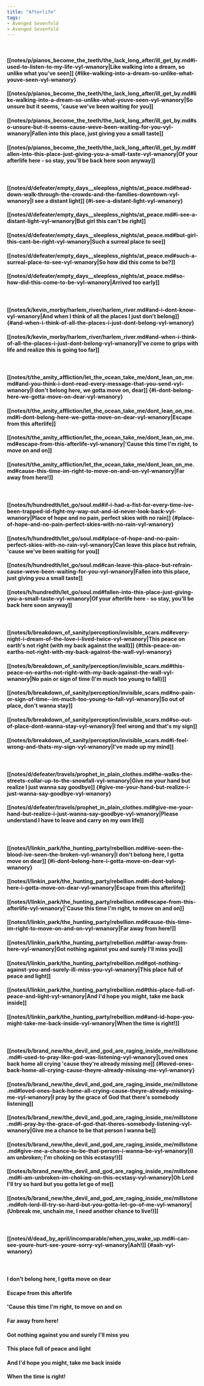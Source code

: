 ```yaml
---
title: "Afterlife"
tags:
- Avenged Sevenfold
- Avenged Sevenfold
---
```

&nbsp;
#### [[notes/p/pianos_become_the_teeth/the_lack_long_after/ill_get_by.md#i-used-to-listen-to-my-life-vyl-wnanory|Like walking into a dream, so unlike what you've seen]] {#like-walking-into-a-dream-so-unlike-what-youve-seen-vyl-wnanory}
#### [[notes/p/pianos_become_the_teeth/the_lack_long_after/ill_get_by.md#like-walking-into-a-dream-so-unlike-what-youve-seen-vyl-wnanory|So unsure but it seems, 'cause we've been waiting for you]]
#### [[notes/p/pianos_become_the_teeth/the_lack_long_after/ill_get_by.md#so-unsure-but-it-seems-cause-weve-been-waiting-for-you-vyl-wnanory|Fallen into this place, just giving you a small taste]]
#### [[notes/p/pianos_become_the_teeth/the_lack_long_after/ill_get_by.md#fallen-into-this-place-just-giving-you-a-small-taste-vyl-wnanory|Of your afterlife here - so stay, you'll be back here soon anyway]]
&nbsp;
#### [[notes/d/defeater/empty_days__sleepless_nights/at_peace.md#head-down-walk-through-the-crowds-and-the-families-downtown-vyl-wnanory|I see a distant light]] {#i-see-a-distant-light-vyl-wnanory}
#### [[notes/d/defeater/empty_days__sleepless_nights/at_peace.md#i-see-a-distant-light-vyl-wnanory|But girl this can't be right]]
#### [[notes/d/defeater/empty_days__sleepless_nights/at_peace.md#but-girl-this-cant-be-right-vyl-wnanory|Such a surreal place to see]]
#### [[notes/d/defeater/empty_days__sleepless_nights/at_peace.md#such-a-surreal-place-to-see-vyl-wnanory|So how did this come to be?]]
#### [[notes/d/defeater/empty_days__sleepless_nights/at_peace.md#so-how-did-this-come-to-be-vyl-wnanory|Arrived too early]]
&nbsp;
#### [[notes/k/kevin_morby/harlem_river/harlem_river.md#and-i-dont-know-vyl-wnanory|And when I think of all the places I just don't belong]] {#and-when-i-think-of-all-the-places-i-just-dont-belong-vyl-wnanory}
#### [[notes/k/kevin_morby/harlem_river/harlem_river.md#and-when-i-think-of-all-the-places-i-just-dont-belong-vyl-wnanory|I've come to grips with life and realize this is going too far]]
&nbsp;
#### [[notes/t/the_amity_affliction/let_the_ocean_take_me/dont_lean_on_me.md#and-you-think-i-dont-read-every-message-that-you-send-vyl-wnanory|I don't belong here, we gotta move on, dear]] {#i-dont-belong-here-we-gotta-move-on-dear-vyl-wnanory}
#### [[notes/t/the_amity_affliction/let_the_ocean_take_me/dont_lean_on_me.md#i-dont-belong-here-we-gotta-move-on-dear-vyl-wnanory|Escape from this afterlife]]
#### [[notes/t/the_amity_affliction/let_the_ocean_take_me/dont_lean_on_me.md#escape-from-this-afterlife-vyl-wnanory|'Cause this time I'm right, to move on and on]]
#### [[notes/t/the_amity_affliction/let_the_ocean_take_me/dont_lean_on_me.md#cause-this-time-im-right-to-move-on-and-on-vyl-wnanory|Far away from here!]]
&nbsp;
#### [[notes/h/hundredth/let_go/soul.md#if-i-had-a-fist-for-every-time-ive-been-trapped-id-fight-my-way-out-and-id-never-look-back-vyl-wnanory|Place of hope and no pain, perfect skies with no rain]] {#place-of-hope-and-no-pain-perfect-skies-with-no-rain-vyl-wnanory}
#### [[notes/h/hundredth/let_go/soul.md#place-of-hope-and-no-pain-perfect-skies-with-no-rain-vyl-wnanory|Can leave this place but refrain, 'cause we've been waiting for you]]
#### [[notes/h/hundredth/let_go/soul.md#can-leave-this-place-but-refrain-cause-weve-been-waiting-for-you-vyl-wnanory|Fallen into this place, just giving you a small taste]]
#### [[notes/h/hundredth/let_go/soul.md#fallen-into-this-place-just-giving-you-a-small-taste-vyl-wnanory|Of your afterlife here - so stay, you'll be back here soon anyway]]
&nbsp;
#### [[notes/b/breakdown_of_sanity/perception/invisible_scars.md#every-night-i-dream-of-the-love-i-lived-twice-vyl-wnanory|This peace on earth's not right (with my back against the wall)]] {#this-peace-on-earths-not-right-with-my-back-against-the-wall-vyl-wnanory}
#### [[notes/b/breakdown_of_sanity/perception/invisible_scars.md#this-peace-on-earths-not-right-with-my-back-against-the-wall-vyl-wnanory|No pain or sign of time  (I'm much too young to fall)]]
#### [[notes/b/breakdown_of_sanity/perception/invisible_scars.md#no-pain-or-sign-of-time--im-much-too-young-to-fall-vyl-wnanory|So out of place, don't wanna stay]]
#### [[notes/b/breakdown_of_sanity/perception/invisible_scars.md#so-out-of-place-dont-wanna-stay-vyl-wnanory|I feel wrong and that's my sign]]
#### [[notes/b/breakdown_of_sanity/perception/invisible_scars.md#i-feel-wrong-and-thats-my-sign-vyl-wnanory|I've made up my mind]]
&nbsp;
#### [[notes/d/defeater/travels/prophet_in_plain_clothes.md#he-walks-the-streets-collar-up-to-the-snowfall-vyl-wnanory|Give me your hand but realize I just wanna say goodbye]] {#give-me-your-hand-but-realize-i-just-wanna-say-goodbye-vyl-wnanory}
#### [[notes/d/defeater/travels/prophet_in_plain_clothes.md#give-me-your-hand-but-realize-i-just-wanna-say-goodbye-vyl-wnanory|Please understand I have to leave and carry on my own life]]
&nbsp;
#### [[notes/l/linkin_park/the_hunting_party/rebellion.md#ive-seen-the-blood-ive-seen-the-broken-vyl-wnanory|I don't belong here, I gotta move on dear]] {#i-dont-belong-here-i-gotta-move-on-dear-vyl-wnanory}
#### [[notes/l/linkin_park/the_hunting_party/rebellion.md#i-dont-belong-here-i-gotta-move-on-dear-vyl-wnanory|Escape from this afterlife]]
#### [[notes/l/linkin_park/the_hunting_party/rebellion.md#escape-from-this-afterlife-vyl-wnanory|'Cause this time I'm right, to move on and on]]
#### [[notes/l/linkin_park/the_hunting_party/rebellion.md#cause-this-time-im-right-to-move-on-and-on-vyl-wnanory|Far away from here!]]
#### [[notes/l/linkin_park/the_hunting_party/rebellion.md#far-away-from-here-vyl-wnanory|Got nothing against you and surely I'll miss you]]
#### [[notes/l/linkin_park/the_hunting_party/rebellion.md#got-nothing-against-you-and-surely-ill-miss-you-vyl-wnanory|This place full of peace and light]]
#### [[notes/l/linkin_park/the_hunting_party/rebellion.md#this-place-full-of-peace-and-light-vyl-wnanory|And I'd hope you might, take me back inside]]
#### [[notes/l/linkin_park/the_hunting_party/rebellion.md#and-id-hope-you-might-take-me-back-inside-vyl-wnanory|When the time is right!]]
&nbsp;
#### [[notes/b/brand_new/the_devil_and_god_are_raging_inside_me/millstone.md#i-used-to-pray-like-god-was-listening-vyl-wnanory|Loved ones back home all crying 'cause they're already missing me]] {#loved-ones-back-home-all-crying-cause-theyre-already-missing-me-vyl-wnanory}
#### [[notes/b/brand_new/the_devil_and_god_are_raging_inside_me/millstone.md#loved-ones-back-home-all-crying-cause-theyre-already-missing-me-vyl-wnanory|I pray by the grace of God that there's somebody listening]]
#### [[notes/b/brand_new/the_devil_and_god_are_raging_inside_me/millstone.md#i-pray-by-the-grace-of-god-that-theres-somebody-listening-vyl-wnanory|Give me a chance to be that person I wanna be]]
#### [[notes/b/brand_new/the_devil_and_god_are_raging_inside_me/millstone.md#give-me-a-chance-to-be-that-person-i-wanna-be-vyl-wnanory|(I am unbroken; I'm choking on this ecstasy!)]]
#### [[notes/b/brand_new/the_devil_and_god_are_raging_inside_me/millstone.md#i-am-unbroken-im-choking-on-this-ecstasy-vyl-wnanory|Oh Lord I'll try so hard but you gotta let go of me]]
#### [[notes/b/brand_new/the_devil_and_god_are_raging_inside_me/millstone.md#oh-lord-ill-try-so-hard-but-you-gotta-let-go-of-me-vyl-wnanory|(Unbreak me, unchain me, I need another chance to live!)]]
&nbsp;
#### [[notes/d/dead_by_april/incomparable/when_you_wake_up.md#i-can-see-youre-hurt-see-youre-sorry-vyl-wnanory|Aah!]] {#aah-vyl-wnanory}
&nbsp;
#### I don't belong here, I gotta move on dear
#### Escape from this afterlife
#### 'Cause this time I'm right, to move on and on
#### Far away from here!
#### Got nothing against you and surely I'll miss you
#### This place full of peace and light
#### And I'd hope you might, take me back inside
#### When the time is right!
